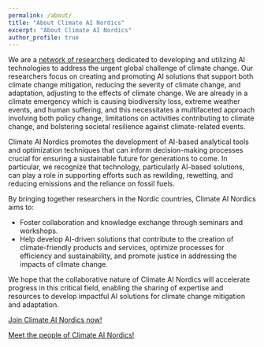 ```yaml
---
permalink: /about/
title: "About Climate AI Nordics"
excerpt: "About Climate AI Nordics"
author_profile: true
---
```


<style>
img {
  width: 8em;
  float: right;
}
</style>

We are a [network of researchers](/people/) dedicated to developing and utilizing AI technologies to address the urgent global challenge of climate change. Our researchers focus on creating and promoting AI solutions that support both climate change mitigation, reducing the severity of climate change, and adaptation, adjusting to the effects of climate change. We are already in a climate emergency which is causing biodiversity loss, extreme weather events, and human suffering, and this necessitates a multifaceted approach involving both policy change, limitations on activities contributing to climate change, and bolstering societal resilience against climate-related events.

Climate AI Nordics promotes the development of AI-based analytical tools and optimization techniques that can inform decision-making processes crucial for ensuring a sustainable future for generations to come. In particular, we recognize that technology, particularly AI-based solutions, can play a role in supporting efforts such as rewilding, rewetting, and reducing emissions and the reliance on fossil fuels.

By bringing together researchers in the Nordic countries, Climate AI Nordics aims to:

* Foster collaboration and knowledge exchange through seminars and workshops.
* Help develop AI-driven solutions that contribute to the creation of climate-friendly products and services, optimize processes for efficiency and sustainability, and promote justice in addressing the impacts of climate change.

We hope that the collaborative nature of Climate AI Nordics will accelerate progress in this critical field, enabling the sharing of expertise and resources to develop impactful AI solutions for climate change mitigation and adaptation.

[Join Climate AI Nordics now!](/join/)

[Meet the people of Climate AI Nordics!](/people/)
